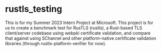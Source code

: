 # rustls_testing
This is for my Summer 2023 Intern Project at Microsoft. This project is for us to create a benchmark test for RusTLS (rustls), a Rust-based TLS client/server codebase using webpki certificate validation, and compare that against using SChannel and other platform-native certificate validation libraries (through rustls-platform-verifier for now).
